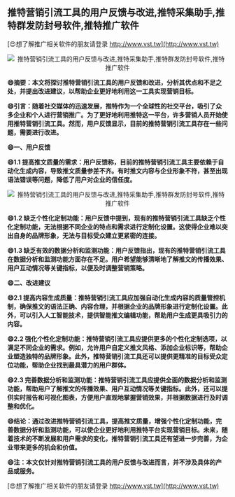 ## **推特营销引流工具的用户反馈与改进,推特采集助手,推特群发防封号软件,推特推广软件**

[😍想了解推广相关软件的朋友请登录 http://www.vst.tw](http://www.vst.tw)

 <center><img src="https://vst.tw/MP4/tuiguang/png/0.png" alt="推特营销引流工具的用户反馈与改进,推特采集助手,推特群发防封号软件,推特推广软件"></center>

**😄摘要：本文将探讨推特营销引流工具的用户反馈和改进，分析其优点和不足之处，并提出改进建议，以帮助企业更好地利用这一工具实现营销目标。**

**😄引言：随着社交媒体的迅速发展，推特作为一个全球性的社交平台，吸引了众多企业和个人进行营销推广。为了更好地利用推特这一平台，许多营销人员开始使用推特营销引流工具。然而，用户反馈显示，目前的推特营销引流工具存在一些问题，需要进行改进。**

**😄一、用户反馈**

**😄1.1 提高推文质量的需求：用户反馈称，目前的推特营销引流工具主要依赖于自动化生成内容，导致推文质量参差不齐。有时推文内容与企业形象不符，甚至出现语法错误等问题，降低了用户对企业的信任度。**

 <center><img src="https://vst.tw/MP4/tuiguang/png/5.png" alt="推特营销引流工具的用户反馈与改进,推特采集助手,推特群发防封号软件,推特推广软件"></center>

**😄1.2 缺乏个性化定制功能：用户反馈中提到，现有的推特营销引流工具缺乏个性化定制功能，无法根据不同企业的特点和需求进行定制化设置。这使得企业难以突出自身的品牌形象，无法与目标受众建立更紧密的连接。**

**😄1.3 缺乏有效的数据分析和监测功能：用户反馈指出，现有的推特营销引流工具在数据分析和监测功能方面存在不足。用户希望能够清晰地了解推文的传播效果、用户互动情况等关键指标，以便及时调整营销策略。**

**😄二、改进建议**

**😄2.1 提高内容生成质量：推特营销引流工具应加强自动化生成内容的质量管控机制，确保推文的语法正确、内容合理，并根据企业的品牌形象进行定制化设置。此外，可以引入人工智能技术，提供智能推文编辑功能，帮助用户生成更具吸引力的内容。**

**😄2.2 强化个性化定制功能：推特营销引流工具应提供更多的个性化定制选项，以满足不同企业的需求。例如，允许用户自定义推文风格、添加企业标识等，帮助企业塑造独特的品牌形象。此外，推特营销引流工具还可以提供更精准的目标受众定位功能，帮助企业找到最具潜力的用户群体。**

**😄2.3 完善数据分析和监测功能：推特营销引流工具应提供全面的数据分析和监测功能，帮助用户了解推文的传播效果、用户互动情况等关键指标。此外，还可以提供实时报告和可视化图表，方便用户直观地掌握营销效果，并根据数据进行及时调整和优化。**

**😄结论：通过改进推特营销引流工具，提高推文质量，增强个性化定制功能，完善数据分析和监测功能，可以使企业更好地利用推特平台实现营销目标。未来，随着技术的不断发展和用户需求的变化，推特营销引流工具还有望进一步完善，为企业带来更多的机会和价值。**

**😄注：本文仅针对推特营销引流工具的用户反馈与改进而言，并不涉及具体的产品或服务。**

[😍想了解推广相关软件的朋友请登录 http://www.vst.tw](http://www.vst.tw)



